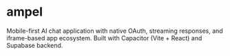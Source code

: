 # ampel
Mobile-first AI chat application with native OAuth, streaming responses, and iframe-based app ecosystem. Built with Capacitor (Vite + React) and Supabase backend.
